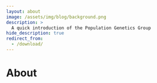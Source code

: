 ```yaml
---
layout: about
image: /assets/img/blog/background.png
description: >
  A quick introduction of the Population Genetics Group
hide_description: true
redirect_from:
  - /download/
---
```


# About

<!--author-->
